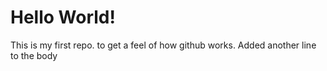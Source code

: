 # Hello World!
This is my first repo. to get a feel of how github works.
Added another line to the body
